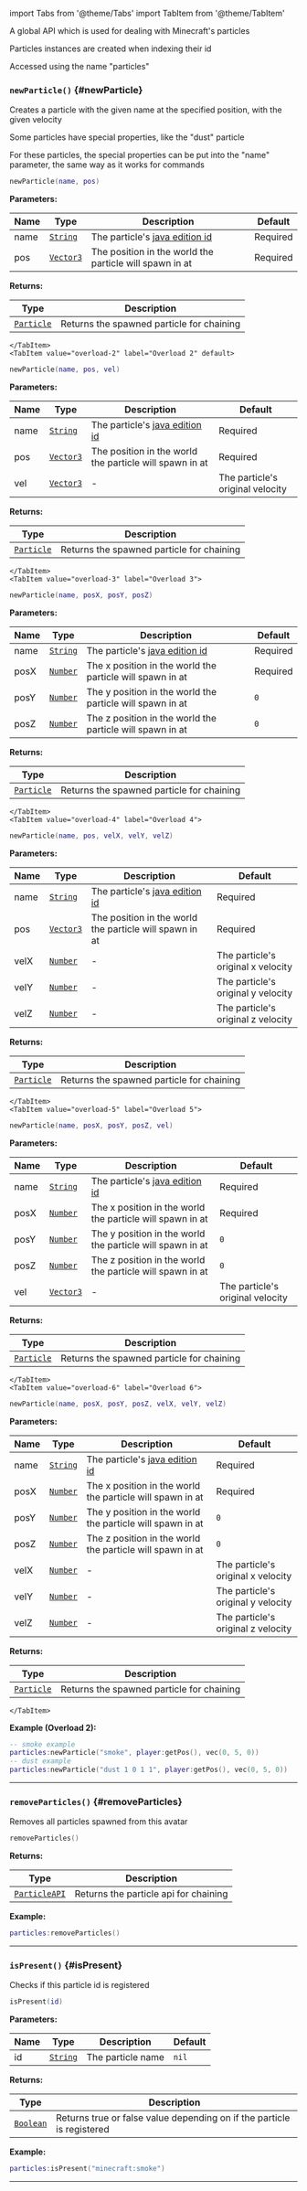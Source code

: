 import Tabs from '@theme/Tabs'
import TabItem from '@theme/TabItem'

A global API which is used for dealing with Minecraft's particles

Particles instances are created when indexing their id

Accessed using the name "particles"

### <code>newParticle()</code> \{#newParticle}

Creates a particle with the given name at the specified position, with the given velocity

Some particles have special properties, like the "dust" particle

For these particles, the special properties can be put into the "name" parameter, the same way as it works for commands

<Tabs>
    <TabItem value="overload-1" label="Overload 1">

```lua
newParticle(name, pos)
```

**Parameters:**

| Name | Type                                             | Description                                                                           | Default  |
| ---- | ------------------------------------------------ | ------------------------------------------------------------------------------------- | -------- |
| name | <code>[String](/tutorials/types/Strings)</code>  | The particle's [java edition id](<https://minecraft.wiki/w/Particles_(Java_Edition)>) | Required |
| pos  | <code>[Vector3](/globals/Vectors/Vector3)</code> | The position in the world the particle will spawn in at                               | Required |

**Returns:**

| Type                                                 | Description                               |
| ---------------------------------------------------- | ----------------------------------------- |
| <code>[Particle](/globals/Particles/Particle)</code> | Returns the spawned particle for chaining |

    </TabItem>
    <TabItem value="overload-2" label="Overload 2" default>

```lua
newParticle(name, pos, vel)
```

**Parameters:**

| Name | Type                                             | Description                                                                           | Default                          |
| ---- | ------------------------------------------------ | ------------------------------------------------------------------------------------- | -------------------------------- |
| name | <code>[String](/tutorials/types/Strings)</code>  | The particle's [java edition id](<https://minecraft.wiki/w/Particles_(Java_Edition)>) | Required                         |
| pos  | <code>[Vector3](/globals/Vectors/Vector3)</code> | The position in the world the particle will spawn in at                               | Required                         |
| vel  | <code>[Vector3](/globals/Vectors/Vector3)</code> | -                                                                                     | The particle's original velocity |

**Returns:**

| Type                                                 | Description                               |
| ---------------------------------------------------- | ----------------------------------------- |
| <code>[Particle](/globals/Particles/Particle)</code> | Returns the spawned particle for chaining |

    </TabItem>
    <TabItem value="overload-3" label="Overload 3">

```lua
newParticle(name, posX, posY, posZ)
```

**Parameters:**

| Name | Type                                            | Description                                                                           | Default  |
| ---- | ----------------------------------------------- | ------------------------------------------------------------------------------------- | -------- |
| name | <code>[String](/tutorials/types/Strings)</code> | The particle's [java edition id](<https://minecraft.wiki/w/Particles_(Java_Edition)>) | Required |
| posX | <code>[Number](/tutorials/types/Numbers)</code> | The x position in the world the particle will spawn in at                             | Required |
| posY | <code>[Number](/tutorials/types/Numbers)</code> | The y position in the world the particle will spawn in at                             | `0`      |
| posZ | <code>[Number](/tutorials/types/Numbers)</code> | The z position in the world the particle will spawn in at                             | `0`      |

**Returns:**

| Type                                                 | Description                               |
| ---------------------------------------------------- | ----------------------------------------- |
| <code>[Particle](/globals/Particles/Particle)</code> | Returns the spawned particle for chaining |

    </TabItem>
    <TabItem value="overload-4" label="Overload 4">

```lua
newParticle(name, pos, velX, velY, velZ)
```

**Parameters:**

| Name | Type                                             | Description                                                                           | Default                            |
| ---- | ------------------------------------------------ | ------------------------------------------------------------------------------------- | ---------------------------------- |
| name | <code>[String](/tutorials/types/Strings)</code>  | The particle's [java edition id](<https://minecraft.wiki/w/Particles_(Java_Edition)>) | Required                           |
| pos  | <code>[Vector3](/globals/Vectors/Vector3)</code> | The position in the world the particle will spawn in at                               | Required                           |
| velX | <code>[Number](/tutorials/types/Numbers)</code>  | -                                                                                     | The particle's original x velocity |
| velY | <code>[Number](/tutorials/types/Numbers)</code>  | -                                                                                     | The particle's original y velocity |
| velZ | <code>[Number](/tutorials/types/Numbers)</code>  | -                                                                                     | The particle's original z velocity |

**Returns:**

| Type                                                 | Description                               |
| ---------------------------------------------------- | ----------------------------------------- |
| <code>[Particle](/globals/Particles/Particle)</code> | Returns the spawned particle for chaining |

    </TabItem>
    <TabItem value="overload-5" label="Overload 5">

```lua
newParticle(name, posX, posY, posZ, vel)
```

**Parameters:**

| Name | Type                                             | Description                                                                           | Default                          |
| ---- | ------------------------------------------------ | ------------------------------------------------------------------------------------- | -------------------------------- |
| name | <code>[String](/tutorials/types/Strings)</code>  | The particle's [java edition id](<https://minecraft.wiki/w/Particles_(Java_Edition)>) | Required                         |
| posX | <code>[Number](/tutorials/types/Numbers)</code>  | The x position in the world the particle will spawn in at                             | Required                         |
| posY | <code>[Number](/tutorials/types/Numbers)</code>  | The y position in the world the particle will spawn in at                             | `0`                              |
| posZ | <code>[Number](/tutorials/types/Numbers)</code>  | The z position in the world the particle will spawn in at                             | `0`                              |
| vel  | <code>[Vector3](/globals/Vectors/Vector3)</code> | -                                                                                     | The particle's original velocity |

**Returns:**

| Type                                                 | Description                               |
| ---------------------------------------------------- | ----------------------------------------- |
| <code>[Particle](/globals/Particles/Particle)</code> | Returns the spawned particle for chaining |

    </TabItem>
    <TabItem value="overload-6" label="Overload 6">

```lua
newParticle(name, posX, posY, posZ, velX, velY, velZ)
```

**Parameters:**

| Name | Type                                            | Description                                                                           | Default                            |
| ---- | ----------------------------------------------- | ------------------------------------------------------------------------------------- | ---------------------------------- |
| name | <code>[String](/tutorials/types/Strings)</code> | The particle's [java edition id](<https://minecraft.wiki/w/Particles_(Java_Edition)>) | Required                           |
| posX | <code>[Number](/tutorials/types/Numbers)</code> | The x position in the world the particle will spawn in at                             | Required                           |
| posY | <code>[Number](/tutorials/types/Numbers)</code> | The y position in the world the particle will spawn in at                             | `0`                                |
| posZ | <code>[Number](/tutorials/types/Numbers)</code> | The z position in the world the particle will spawn in at                             | `0`                                |
| velX | <code>[Number](/tutorials/types/Numbers)</code> | -                                                                                     | The particle's original x velocity |
| velY | <code>[Number](/tutorials/types/Numbers)</code> | -                                                                                     | The particle's original y velocity |
| velZ | <code>[Number](/tutorials/types/Numbers)</code> | -                                                                                     | The particle's original z velocity |

**Returns:**

| Type                                                 | Description                               |
| ---------------------------------------------------- | ----------------------------------------- |
| <code>[Particle](/globals/Particles/Particle)</code> | Returns the spawned particle for chaining |

    </TabItem>

</Tabs>

**Example (Overload 2):**

```lua
-- smoke example
particles:newParticle("smoke", player:getPos(), vec(0, 5, 0))
-- dust example
particles:newParticle("dust 1 0 1 1", player:getPos(), vec(0, 5, 0))
```

---

### <code>removeParticles()</code> \{#removeParticles}

Removes all particles spawned from this avatar

```lua
removeParticles()
```

**Returns:**

| Type                                           | Description                           |
| ---------------------------------------------- | ------------------------------------- |
| <code>[ParticleAPI](/globals/Particles)</code> | Returns the particle api for chaining |

**Example:**

```lua
particles:removeParticles()
```

---

### <code>isPresent()</code> \{#isPresent}

Checks if this particle id is registered

```lua
isPresent(id)
```

**Parameters:**

| Name | Type                                            | Description       | Default |
| ---- | ----------------------------------------------- | ----------------- | ------- |
| id   | <code>[String](/tutorials/types/Strings)</code> | The particle name | `nil`   |

**Returns:**

| Type                                              | Description                                                            |
| ------------------------------------------------- | ---------------------------------------------------------------------- |
| <code>[Boolean](/tutorials/types/Booleans)</code> | Returns true or false value depending on if the particle is registered |

**Example:**

```lua
particles:isPresent("minecraft:smoke")
```

---
